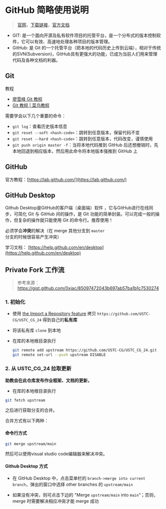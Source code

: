 # GitHub 简略使用说明

> [官网](https://desktop.github.com/)，[下载链接](https://central.github.com/deployments/desktop/desktop/latest/win32)，[官方文档](https://help.github.com/en/desktop)

- GIT: 是一个面向开源及私有软件项目的托管平台，是一个分布式的版本控制软件，它可以有效、高速地处理各种项目的版本管理。
- GitHub: 是 Git 的一个托管平台（把本地的代码历史上传到云端），相对于传统的SVN(Subversion)，GitHub具有更强大的功能，已成为当前人们用来管理代码及各种文档的利器。

## Git

教程

- [廖雪峰 Git 教程](https://www.liaoxuefeng.com/wiki/896043488029600)
- [Git 教程 | 菜鸟教程](https://www.runoob.com/git/git-tutorial.html)

需要学会以下几个重要的命令：

- `git log`：查看历史版本信息
- `git reset --soft <hash-code>`：跳转到任意版本，保留代码不变
- `git reset --hard <hash-code>`：跳转到任意版本，代码改变，谨慎使用
- `git push origin master -f`：当将本地代码推到 GitHub 后还想撤销时，先本地回退到相应版本，然后用此命令将本地版本强推到 GitHub 上

## GitHub

官方教程：[https://lab.github.com/](https://lab.github.com/)

## GitHub Desktop

Github Desktop是GitHub的客户端（桌面端）软件 ，它与GitHub进行在线同步，可简化 Git 与 GitHub 间的操作，是 Git 功能的简单封装。可以完成一般的操作，但复杂的操作就只能使用 Git 的命令行。推荐使用！

必须学会**冲突**的解决（在 merge 其他分支到 `master` 分支的时候很容易产生冲突）

学习文档： [https://help.github.com/en/desktop](https://help.github.com/en/desktop)

## Private Fork 工作流

> 参考来源：<https://gist.github.com/0xjac/85097472043b697ab57ba1b1c7530274>

### 1. 初始化

- 使用 [the Import a Repository feature](https://github.com/new/import) 拷贝 `https://github.com/USTC-CG/USTC_CG_24` 得到自己的**私有库**

- 将该私有库 `clone` 到本地

- 在库的本地根目录执行

  ```bash
  git remote add upstream https://github.com/USTC-CG/USTC_CG_24.git
  git remote set-url --push upstream DISABLE
  ```

### 2. 从 USTC_CG_24 拉取更新 

**助教会在此仓库发布作业框架、文档的更新，**

- 在库的本地根目录执行

```bash
git fetch upstream
```

  之后进行获取分支的合并。

合并方式有以下两种：

#### 命令行方式

```bash
git merge upstream/main
```

然后可以使用visual studio code编辑器来解决冲突。

#### Github Desktop 方式

- 在 GitHub Desktop 中，点击菜单栏的 `branch->merge into current branch`，弹出的窗口中选择 other branches 的 `upstream/main`

- 如果没有冲突，则可点击下边的 "Merge `upstream/main` into `main`“；否则，merge 时需要解决相应冲突才能 merge 成功
